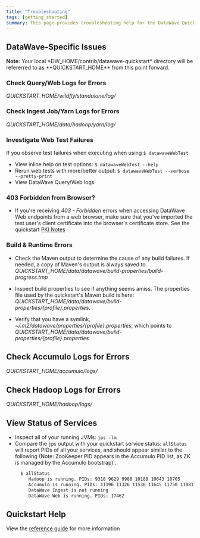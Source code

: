 ```yaml
---
title: "Troubleshooting"
tags: [getting_started]
summary: This page provides troubleshooting help for the DataWave Quickstart
---
```


## DataWave-Specific Issues

<div markdown="span" class="alert alert-info" role="alert"><i class="fa fa-info-circle"></i> <b>Note:</b> Your
local *DW_HOME/contrib/datawave-quickstart* directory will be refererred to as **QUICKSTART_HOME** from this
point forward.
</div>

### Check Query/Web Logs for Errors

*QUICKSTART_HOME/wildfly/standalone/log/*

### Check Ingest Job/Yarn Logs for Errors

*QUICKSTART_HOME/data/hadoop/yarn/log/*

### Investigate Web Test Failures

If you observe test failures when executing when using `$ datawaveWebTest`
* View inline help on test options: `$ datawaveWebTest --help`
* Rerun web tests with more/better output: `$ datawaveWebTest --verbose --pretty-print`
* View DataWave Query/Web logs

### 403 Forbidden from Browser?

* If you're receiving *403 - Forbidden* errors when accessing DataWave Web endpoints from a web browser, make
  sure that you've imported the test user's client certificate into the browser's certificate store. See the 
  quickstart [PKI Notes](quickstart-reference#pki-notes)

### Build &amp; Runtime Errors

* Check the Maven output to determine the cause of any build failures. If needed, a copy of Maven's output is always
  saved to *QUICKSTART_HOME/data/datawave/build-properties/build-progress.tmp*
  
* Inspect build properties to see if anything seems amiss. The properties file used by the quickstart's Maven build is here:
  *QUICKSTART_HOME/data/datawave/build-properties/{profile}.properties*.
  
* Verify that you have a symlink, *~/.m2/datawave/properties/{profile}.properties*, which points to
  *QUICKSTART_HOME/data/datawave/build-properties/{profile}.properties*

## Check Accumulo Logs for Errors

*QUICKSTART_HOME/accumulo/logs/*

## Check Hadoop Logs for Errors

*QUICKSTART_HOME/hadoop/logs/*

## View Status of Services

* Inspect all of your running JVMs: `jps -lm`
* Compare the `jps` output with your quickstart service status: `allStatus` will report PIDs of all your services, and should
  appear similar to the following (Note: ZooKeeper PID appears in the Accumulo PID list, as ZK is managed by the Accumulo bootstrap)...
  ```bash
    $ allStatus
       Hadoop is running. PIDs: 9318 9629 9988 10188 10643 10705
       Accumulo is running. PIDs: 11196 11326 11536 11645 11750 11081
       DataWave Ingest is not running
       DataWave Web is running. PIDs: 17462
  ```

## Quickstart Help

View the [reference guide](quickstart-reference) for more information


[dw_blob_datawave_bootstrap_L77]: https://github.com/NationalSecurityAgency/datawave/blob/master/contrib/datawave-quickstart/bin/services/datawave/bootstrap.sh#L77
